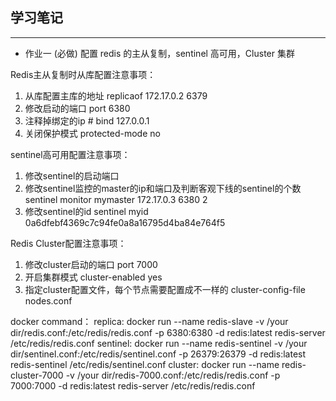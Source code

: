 ## 学习笔记
----
- 作业一 (必做) 配置 redis 的主从复制，sentinel 高可用，Cluster 集群

Redis主从复制时从库配置注意事项：
1. 从库配置主库的地址 replicaof 172.17.0.2 6379
2. 修改启动的端口 port 6380
3. 注释掉绑定的ip # bind 127.0.0.1
4. 关闭保护模式 protected-mode no

sentinel高可用配置注意事项：
1. 修改sentinel的启动端口
2. 修改sentinel监控的master的ip和端口及判断客观下线的sentinel的个数 sentinel monitor mymaster 172.17.0.3 6380 2
3. 修改sentinel的id sentinel myid 0a6dfebf4369c7c94fe0a8a16795d4ba84e764f5

Redis Cluster配置注意事项：
1. 修改cluster启动的端口 port 7000
2. 开启集群模式 cluster-enabled yes
3. 指定cluster配置文件，每个节点需要配置成不一样的 cluster-config-file nodes.conf

docker command：
replica: docker run --name redis-slave -v /your dir/redis.conf:/etc/redis/redis.conf -p 6380:6380 -d redis:latest redis-server /etc/redis/redis.conf
sentinel: docker run --name redis-sentinel -v /your dir/sentinel.conf:/etc/redis/sentinel.conf -p 26379:26379 -d redis:latest redis-sentinel /etc/redis/sentinel.conf
cluster: docker run --name redis-cluster-7000 -v /your dir/redis-7000.conf:/etc/redis/redis.conf -p 7000:7000 -d redis:latest redis-server /etc/redis/redis.conf

